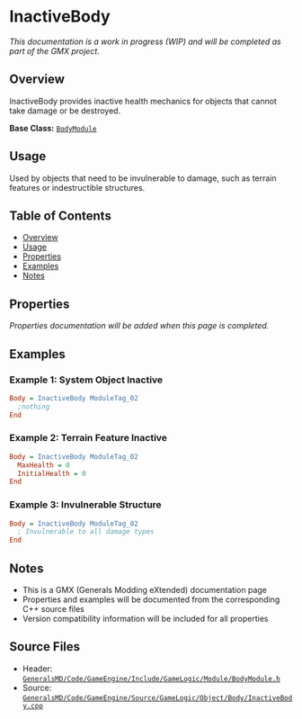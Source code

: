 # InactiveBody

*This documentation is a work in progress (WIP) and will be completed as part of the GMX project.*

## Overview

InactiveBody provides inactive health mechanics for objects that cannot take damage or be destroyed.

**Base Class:** [`BodyModule`](../../GeneralsMD/Code/GameEngine/Include/GameLogic/Module/BodyModule.h)

## Usage

Used by objects that need to be invulnerable to damage, such as terrain features or indestructible structures.

## Table of Contents

- [Overview](#overview)
- [Usage](#usage)
- [Properties](#properties)
- [Examples](#examples)
- [Notes](#notes)

## Properties

*Properties documentation will be added when this page is completed.*

## Examples

### Example 1: System Object Inactive
```ini
Body = InactiveBody ModuleTag_02
  ;nothing
End
```

### Example 2: Terrain Feature Inactive
```ini
Body = InactiveBody ModuleTag_02
  MaxHealth = 0
  InitialHealth = 0
End
```

### Example 3: Invulnerable Structure
```ini
Body = InactiveBody ModuleTag_02
  ; Invulnerable to all damage types
End
```

## Notes

- This is a GMX (Generals Modding eXtended) documentation page
- Properties and examples will be documented from the corresponding C++ source files
- Version compatibility information will be included for all properties

## Source Files

- Header: [`GeneralsMD/Code/GameEngine/Include/GameLogic/Module/BodyModule.h`](../../GeneralsMD/Code/GameEngine/Include/GameLogic/Module/BodyModule.h)
- Source: [`GeneralsMD/Code/GameEngine/Source/GameLogic/Object/Body/InactiveBody.cpp`](../../GeneralsMD/Code/GameEngine/Source/GameLogic/Object/Body/InactiveBody.cpp)
